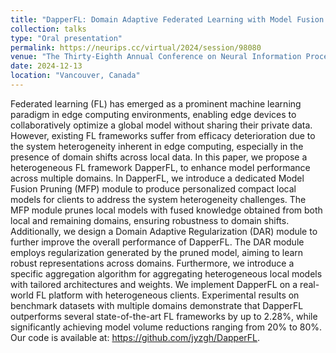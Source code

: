 ```yaml
---
title: "DapperFL: Domain Adaptive Federated Learning with Model Fusion Pruning for Edge Devices"
collection: talks
type: "Oral presentation"
permalink: https://neurips.cc/virtual/2024/session/98080
venue: "The Thirty-Eighth Annual Conference on Neural Information Processing Systems (NeurIPS)"
date: 2024-12-13
location: "Vancouver, Canada"
---
```


Federated learning (FL) has emerged as a prominent machine learning paradigm in edge computing environments, enabling edge devices to collaboratively optimize a global model without sharing their private data. However, existing FL frameworks suffer from efficacy deterioration due to the system heterogeneity inherent in edge computing, especially in the presence of domain shifts across local data. In this paper, we propose a heterogeneous FL framework DapperFL, to enhance model performance across multiple domains. In DapperFL, we introduce a dedicated Model Fusion Pruning (MFP) module to produce personalized compact local models for clients to address the system heterogeneity challenges. The MFP module prunes local models with fused knowledge obtained from both local and remaining domains, ensuring robustness to domain shifts. Additionally, we design a Domain Adaptive Regularization (DAR) module to further improve the overall performance of DapperFL. The DAR module employs regularization generated by the pruned model, aiming to learn robust representations across domains. Furthermore, we introduce a specific aggregation algorithm for aggregating heterogeneous local models with tailored architectures and weights. We implement DapperFL on a real-world FL platform with heterogeneous clients. Experimental results on benchmark datasets with multiple domains demonstrate that DapperFL outperforms several state-of-the-art FL frameworks by up to 2.28%, while significantly achieving model volume reductions ranging from 20% to 80%. Our code is available at: https://github.com/jyzgh/DapperFL.
